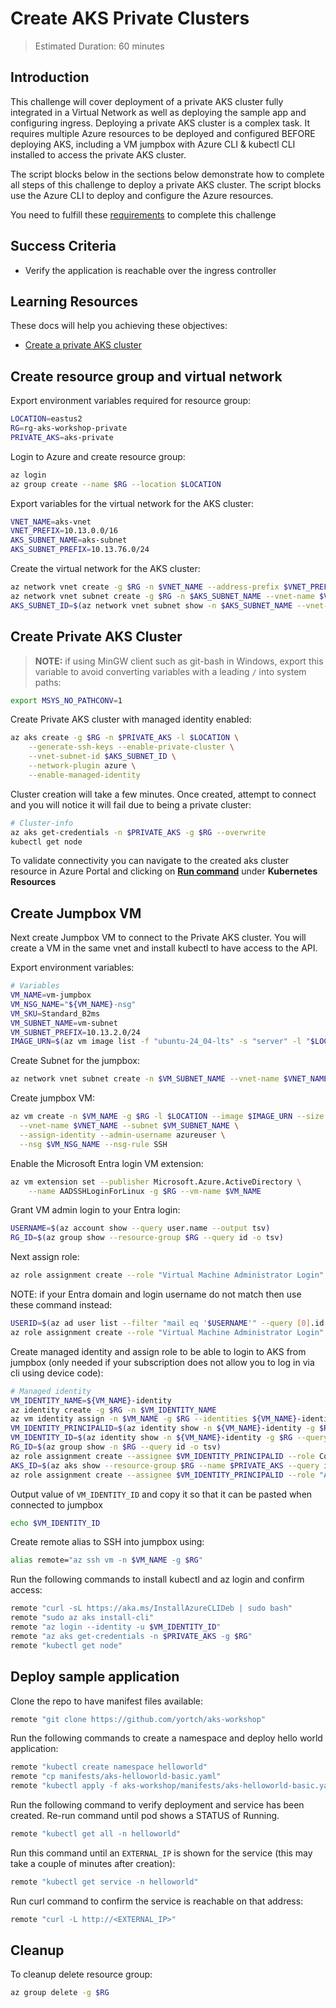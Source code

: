 # Create AKS Private Clusters

> Estimated Duration: 60 minutes

## Introduction

This challenge will cover deployment of a private AKS cluster fully integrated in a Virtual Network as well as deploying the sample app and configuring ingress. Deploying a private AKS cluster is a complex task. It requires multiple Azure resources to be deployed and configured BEFORE deploying AKS, including a VM jumpbox with Azure CLI & kubectl CLI installed to access the private AKS cluster.

The script blocks below in the sections below demonstrate how to complete all steps of this challenge to deploy a private AKS cluster. The script blocks use the Azure CLI to deploy and configure the Azure resources.

You need to fulfill these [requirements](environment-setup.md) to complete this challenge

## Success Criteria

- Verify the application is reachable over the ingress controller

## Learning Resources

These docs will help you achieving these objectives:

- [Create a private AKS cluster](https://learn.microsoft.com/en-us/azure/aks/private-clusters)

## Create resource group and virtual network

Export environment variables required for resource group:

```bash
LOCATION=eastus2
RG=rg-aks-workshop-private
PRIVATE_AKS=aks-private
```

Login to Azure and create resource group:

```bash
az login
az group create --name $RG --location $LOCATION
```

Export variables for the virtual network for the AKS cluster:

```bash
VNET_NAME=aks-vnet
VNET_PREFIX=10.13.0.0/16
AKS_SUBNET_NAME=aks-subnet
AKS_SUBNET_PREFIX=10.13.76.0/24
```

Create the virtual network for the AKS cluster:

```bash
az network vnet create -g $RG -n $VNET_NAME --address-prefix $VNET_PREFIX -l $LOCATION
az network vnet subnet create -g $RG -n $AKS_SUBNET_NAME --vnet-name $VNET_NAME --address-prefix $AKS_SUBNET_PREFIX
AKS_SUBNET_ID=$(az network vnet subnet show -n $AKS_SUBNET_NAME --vnet-name $VNET_NAME -g $RG --query id -o tsv)
```

## Create Private AKS Cluster

> **NOTE:** if using MinGW client such as git-bash in Windows, export this variable to avoid converting variables with a leading `/` into system paths:

```bash
export MSYS_NO_PATHCONV=1
```

Create Private AKS cluster with managed identity enabled:

```bash
az aks create -g $RG -n $PRIVATE_AKS -l $LOCATION \
    --generate-ssh-keys --enable-private-cluster \
    --vnet-subnet-id $AKS_SUBNET_ID \
    --network-plugin azure \
    --enable-managed-identity
```

Cluster creation will take a few minutes. Once created, attempt to connect and you will notice it will fail due to being a private cluster:

```bash
# Cluster-info
az aks get-credentials -n $PRIVATE_AKS -g $RG --overwrite
kubectl get node
```

To validate connectivity you can navigate to the created aks cluster resource in Azure Portal and clicking on [**Run command**](https://learn.microsoft.com/en-us/azure/aks/access-private-cluster?source=recommendations&tabs=azure-cli#run-commands-on-your-aks-cluster) under **Kubernetes Resources**

## Create Jumpbox VM

Next create Jumpbox VM to connect to the Private AKS cluster. You will create a VM in the same vnet and install kubectl to have access to the API.

Export environment variables:

```bash
# Variables
VM_NAME=vm-jumpbox
VM_NSG_NAME="${VM_NAME}-nsg"
VM_SKU=Standard_B2ms
VM_SUBNET_NAME=vm-subnet
VM_SUBNET_PREFIX=10.13.2.0/24
IMAGE_URN=$(az vm image list -f "ubuntu-24_04-lts" -s "server" -l "$LOCATION" --query '[0].urn' -o tsv)
```

Create Subnet for the jumpbox:

```bash
az network vnet subnet create -n $VM_SUBNET_NAME --vnet-name $VNET_NAME -g "$RG" --address-prefixes $VM_SUBNET_PREFIX
```

Create jumpbox VM:

```bash
az vm create -n $VM_NAME -g $RG -l $LOCATION --image $IMAGE_URN --size $VM_SKU --generate-ssh-keys \
  --vnet-name $VNET_NAME --subnet $VM_SUBNET_NAME \
  --assign-identity --admin-username azureuser \
  --nsg $VM_NSG_NAME --nsg-rule SSH
```

Enable the Microsoft Entra login VM extension:

```bash
az vm extension set --publisher Microsoft.Azure.ActiveDirectory \
    --name AADSSHLoginForLinux -g $RG --vm-name $VM_NAME
```

Grant VM admin login to your Entra login:

```bash
USERNAME=$(az account show --query user.name --output tsv)
RG_ID=$(az group show --resource-group $RG --query id -o tsv)
```

Next assign role:

```bash
az role assignment create --role "Virtual Machine Administrator Login" --assignee $USERNAME --scope $RG_ID
```

NOTE: if your Entra domain and login username do not match then use these command instead:

```bash
USERID=$(az ad user list --filter "mail eq '$USERNAME'" --query [0].id -o tsv)
az role assignment create --role "Virtual Machine Administrator Login" --assignee-object-id $USERID --scope $RG_ID
```

Create managed identity and assign role to be able to login to AKS from jumpbox (only needed if your subscription does not allow you to log in via cli using device code):

```bash
# Managed identity
VM_IDENTITY_NAME=${VM_NAME}-identity
az identity create -g $RG -n $VM_IDENTITY_NAME
az vm identity assign -n $VM_NAME -g $RG --identities ${VM_NAME}-identity
VM_IDENTITY_PRINCIPALID=$(az identity show -n ${VM_NAME}-identity -g $RG --query principalId -o tsv)
VM_IDENTITY_ID=$(az identity show -n ${VM_NAME}-identity -g $RG --query id -o tsv)
RG_ID=$(az group show -n $RG --query id -o tsv)
az role assignment create --assignee $VM_IDENTITY_PRINCIPALID --role Contributor --scope $RG_ID
AKS_ID=$(az aks show --resource-group $RG --name $PRIVATE_AKS --query id --output tsv)
az role assignment create --assignee $VM_IDENTITY_PRINCIPALID --role "Azure Kubernetes Service RBAC Cluster Admin" --scope $AKS_ID
```

Output value of `VM_IDENTITY_ID` and copy it so that it can be pasted when connected to jumpbox

```bash
echo $VM_IDENTITY_ID
```

Create remote alias to SSH into jumpbox using:

```bash
alias remote="az ssh vm -n $VM_NAME -g $RG"
```

Run the following commands to install kubectl and az login and confirm access:

```bash
remote "curl -sL https://aka.ms/InstallAzureCLIDeb | sudo bash"
remote "sudo az aks install-cli"
remote "az login --identity -u $VM_IDENTITY_ID"
remote "az aks get-credentials -n $PRIVATE_AKS -g $RG"
remote "kubectl get node"
```

## Deploy sample application

Clone the repo to have manifest files available:

```bash
remote "git clone https://github.com/yortch/aks-workshop"
```

Run the following commands to create a namespace and deploy hello world application:

```bash
remote "kubectl create namespace helloworld"
remote "cp manifests/aks-helloworld-basic.yaml"
remote "kubectl apply -f aks-workshop/manifests/aks-helloworld-basic.yaml -n helloworld"
```

Run the following command to verify deployment and service has been created. Re-run command until pod shows a STATUS of Running.

```bash
remote "kubectl get all -n helloworld"
```

Run this command until an `EXTERNAL_IP` is shown for the service (this may take a couple of minutes after creation):

```bash
remote "kubectl get service -n helloworld"
```

Run curl command to confirm the service is reachable on that address:

```bash
remote "curl -L http://<EXTERNAL_IP>"
```

## Cleanup

To cleanup delete resource group:

```bash
az group delete -g $RG
```
